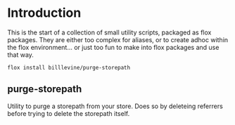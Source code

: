 # Introduction

This is the start of a collection of small utility scripts, packaged as flox
packages.  They are either too complex for aliases, or to create adhoc within
the flox environment... or just too fun to make into flox packages and use that
way.

`flox install billlevine/purge-storepath`

## purge-storepath
Utility to purge a storepath from your store.  Does so by deleteing
referrers before trying to delete the storepath itself.

